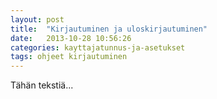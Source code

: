 ```yaml
---
layout: post
title:  "Kirjautuminen ja uloskirjautuminen"
date:   2013-10-28 10:56:26
categories: kayttajatunnus-ja-asetukset
tags: ohjeet kirjautuminen
---
```


Tähän tekstiä...